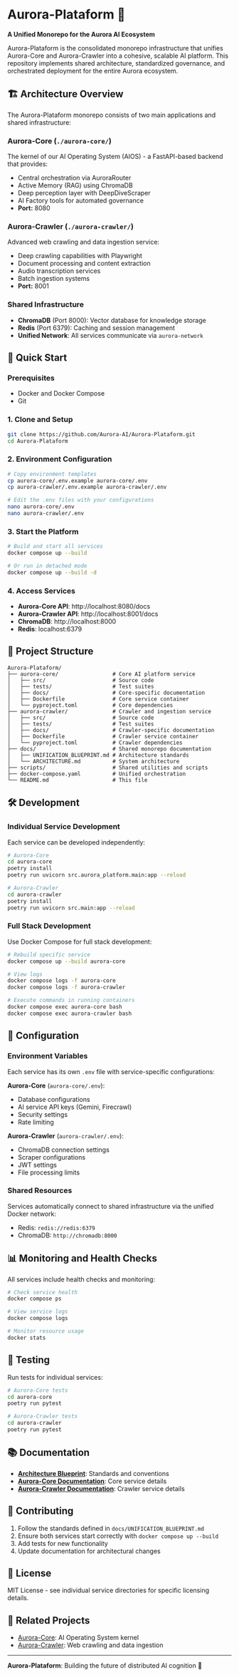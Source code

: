 # Aurora-Plataform 🌟

**A Unified Monorepo for the Aurora AI Ecosystem**

Aurora-Plataform is the consolidated monorepo infrastructure that unifies Aurora-Core and Aurora-Crawler into a cohesive, scalable AI platform. This repository implements shared architecture, standardized governance, and orchestrated deployment for the entire Aurora ecosystem.

## 🏗️ Architecture Overview

The Aurora-Plataform monorepo consists of two main applications and shared infrastructure:

### **Aurora-Core** (`./aurora-core/`)
The kernel of our AI Operating System (AIOS) - a FastAPI-based backend that provides:
- Central orchestration via AuroraRouter
- Active Memory (RAG) using ChromaDB
- Deep perception layer with DeepDiveScraper
- AI Factory tools for automated governance
- **Port:** 8080

### **Aurora-Crawler** (`./aurora-crawler/`)
Advanced web crawling and data ingestion service:
- Deep crawling capabilities with Playwright
- Document processing and content extraction
- Audio transcription services
- Batch ingestion systems
- **Port:** 8001

### **Shared Infrastructure**
- **ChromaDB** (Port 8000): Vector database for knowledge storage
- **Redis** (Port 6379): Caching and session management
- **Unified Network**: All services communicate via `aurora-network`

## 🚀 Quick Start

### Prerequisites
- Docker and Docker Compose
- Git

### 1. Clone and Setup
```bash
git clone https://github.com/Aurora-AI/Aurora-Plataform.git
cd Aurora-Plataform
```

### 2. Environment Configuration
```bash
# Copy environment templates
cp aurora-core/.env.example aurora-core/.env
cp aurora-crawler/.env.example aurora-crawler/.env

# Edit the .env files with your configurations
nano aurora-core/.env
nano aurora-crawler/.env
```

### 3. Start the Platform
```bash
# Build and start all services
docker compose up --build

# Or run in detached mode
docker compose up --build -d
```

### 4. Access Services
- **Aurora-Core API**: http://localhost:8080/docs
- **Aurora-Crawler API**: http://localhost:8001/docs  
- **ChromaDB**: http://localhost:8000
- **Redis**: localhost:6379

## 📁 Project Structure

```
Aurora-Plataform/
├── aurora-core/                 # Core AI platform service
│   ├── src/                     # Source code
│   ├── tests/                   # Test suites
│   ├── docs/                    # Core-specific documentation
│   ├── Dockerfile               # Core service container
│   └── pyproject.toml           # Core dependencies
├── aurora-crawler/              # Crawler and ingestion service
│   ├── src/                     # Source code
│   ├── tests/                   # Test suites
│   ├── docs/                    # Crawler-specific documentation
│   ├── Dockerfile               # Crawler service container
│   └── pyproject.toml           # Crawler dependencies
├── docs/                        # Shared monorepo documentation
│   ├── UNIFICATION_BLUEPRINT.md # Architecture standards
│   └── ARCHITECTURE.md          # System architecture
├── scripts/                     # Shared utilities and scripts
├── docker-compose.yaml          # Unified orchestration
└── README.md                    # This file
```

## 🛠️ Development

### Individual Service Development
Each service can be developed independently:

```bash
# Aurora-Core
cd aurora-core
poetry install
poetry run uvicorn src.aurora_platform.main:app --reload

# Aurora-Crawler  
cd aurora-crawler
poetry install
poetry run uvicorn src.main:app --reload
```

### Full Stack Development
Use Docker Compose for full stack development:

```bash
# Rebuild specific service
docker compose up --build aurora-core

# View logs
docker compose logs -f aurora-core
docker compose logs -f aurora-crawler

# Execute commands in running containers
docker compose exec aurora-core bash
docker compose exec aurora-crawler bash
```

## 🔧 Configuration

### Environment Variables
Each service has its own `.env` file with service-specific configurations:

**Aurora-Core** (`aurora-core/.env`):
- Database configurations
- AI service API keys (Gemini, Firecrawl)
- Security settings
- Rate limiting

**Aurora-Crawler** (`aurora-crawler/.env`):
- ChromaDB connection settings
- Scraper configurations
- JWT settings
- File processing limits

### Shared Resources
Services automatically connect to shared infrastructure via the unified Docker network:
- Redis: `redis://redis:6379`
- ChromaDB: `http://chromadb:8000`

## 📊 Monitoring and Health Checks

All services include health checks and monitoring:

```bash
# Check service health
docker compose ps

# View service logs
docker compose logs

# Monitor resource usage
docker stats
```

## 🧪 Testing

Run tests for individual services:

```bash
# Aurora-Core tests
cd aurora-core
poetry run pytest

# Aurora-Crawler tests  
cd aurora-crawler
poetry run pytest
```

## 📚 Documentation

- **[Architecture Blueprint](./docs/UNIFICATION_BLUEPRINT.md)**: Standards and conventions
- **[Aurora-Core Documentation](./aurora-core/README.md)**: Core service details
- **[Aurora-Crawler Documentation](./aurora-crawler/README.md)**: Crawler service details

## 🤝 Contributing

1. Follow the standards defined in `docs/UNIFICATION_BLUEPRINT.md`
2. Ensure both services start correctly with `docker compose up --build`
3. Add tests for new functionality
4. Update documentation for architectural changes

## 📜 License

MIT License - see individual service directories for specific licensing details.

## 🔗 Related Projects

- [Aurora-Core](./aurora-core/): AI Operating System kernel
- [Aurora-Crawler](./aurora-crawler/): Web crawling and data ingestion

---

**Aurora-Plataform**: Building the future of distributed AI cognition 🚀